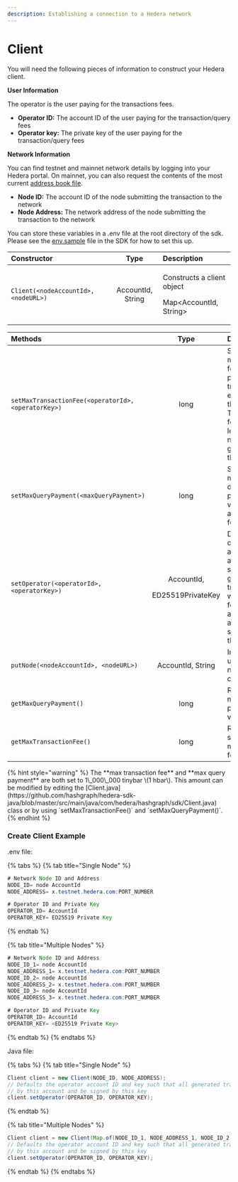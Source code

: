 ```yaml
---
description: Establishing a connection to a Hedera network
---
```


# Client

You will need the following pieces of information to construct your Hedera client. 

**User Information**

The operator is the user paying for the transactions fees.  

* **Operator ID:** The account ID of the user paying for the transaction/query fees
* **Operator key:** The private key of the user paying for the transaction/query fees

**Network Information**

You can find testnet and mainnet network details by logging into your Hedera portal. On mainnet, you can also request the contents of the most current [address book file](addressbook.md).

* **Node ID:** The account ID of the node submitting the transaction to the network
* **Node Address:** The network address of the node submitting the transaction to the network

You can store these variables in a .env file at the root directory of the sdk. Please see the [env.sample](https://github.com/hashgraph/hedera-sdk-java/blob/master/.env.sample) file in the SDK for how to set this up.

<table>
  <thead>
    <tr>
      <th style="text-align:left">Constructor</th>
      <th style="text-align:center">Type</th>
      <th style="text-align:left">Description</th>
    </tr>
  </thead>
  <tbody>
    <tr>
      <td style="text-align:left"><code>Client(&lt;nodeAccountId&gt;, &lt;nodeURL&gt;)</code>
      </td>
      <td style="text-align:center">AccountId, String</td>
      <td style="text-align:left">
        <p>Constructs a client object</p>
        <p>Map&lt;AccountId, String&gt;</p>
      </td>
    </tr>
  </tbody>
</table><table>
  <thead>
    <tr>
      <th style="text-align:left">Methods</th>
      <th style="text-align:center">Type</th>
      <th style="text-align:left">Description</th>
    </tr>
  </thead>
  <tbody>
    <tr>
      <td style="text-align:left"><code>setMaxTransactionFee(&lt;operatorId&gt;, &lt;operatorKey&gt;)</code>
      </td>
      <td style="text-align:center">long</td>
      <td style="text-align:left">Set the maximum fee to be paid for transactions executed by this client.
        The actual fee may be less, but will never be greater than this value.</td>
    </tr>
    <tr>
      <td style="text-align:left"><code>setMaxQueryPayment(&lt;maxQueryPayment&gt;)</code>
      </td>
      <td style="text-align:center">long</td>
      <td style="text-align:left">Set the maximum default payment value allowable for queries.</td>
    </tr>
    <tr>
      <td style="text-align:left"><code>setOperator(&lt;operatorId&gt;, &lt;operatorKey&gt;)</code>
      </td>
      <td style="text-align:center">
        <p>AccountId,</p>
        <p>ED25519PrivateKey</p>
      </td>
      <td style="text-align:left">Defaults the operator account ID and key such that all generated transactions
        will be paid for by this account Id and and signed by this key</td>
    </tr>
    <tr>
      <td style="text-align:left"><code>putNode(&lt;nodeAccountId&gt;, &lt;nodeURL&gt;)</code>
      </td>
      <td style="text-align:center">AccountId, String</td>
      <td style="text-align:left">Insert or update a node in the client</td>
    </tr>
    <tr>
      <td style="text-align:left"><code>getMaxQueryPayment()</code>
      </td>
      <td style="text-align:center">long</td>
      <td style="text-align:left">Returns the maximum payment value</td>
    </tr>
    <tr>
      <td style="text-align:left"><code>getMaxTransactionFee()</code>
      </td>
      <td style="text-align:center">long</td>
      <td style="text-align:left">Returns the set maximum fee</td>
    </tr>
  </tbody>
</table>{% hint style="warning" %}
The **max transaction fee** and **max query payment** are both set to 1\_000\_000 tinybar \(1 hbar\).  This amount can be modified by editing the [Client.java](https://github.com/hashgraph/hedera-sdk-java/blob/master/src/main/java/com/hedera/hashgraph/sdk/Client.java) class or by using `setMaxTransactionFee()` and `setMaxQueryPayment()`. 
{% endhint %}

### Create Client Example

 .env file:

{% tabs %}
{% tab title="Single Node" %}
```java
# Network Node ID and Address
NODE_ID= node AccountId
NODE_ADDRESS= x.testnet.hedera.com:PORT_NUMBER

# Operator ID and Private Key
OPERATOR_ID= AccountId
OPERATOR_KEY= ED25519 Private Key
```
{% endtab %}

{% tab title="Multiple Nodes" %}
```java
# Network Node ID and Address
NODE_ID_1= node AccountId
NODE_ADDRESS_1= x.testnet.hedera.com:PORT_NUMBER
NODE_ID_2= node AccountId
NODE_ADDRESS_2= x.testnet.hedera.com:PORT_NUMBER
NODE_ID_3= node AccountId
NODE_ADDRESS_3= x.testnet.hedera.com:PORT_NUMBER

# Operator ID and Private Key
OPERATOR_ID= AccountId
OPERATOR_KEY= <ED25519 Private Key>
```
{% endtab %}
{% endtabs %}

Java file:

{% tabs %}
{% tab title="Single Node" %}
```java
Client client = new Client(NODE_ID, NODE_ADDRESS);
// Defaults the operator account ID and key such that all generated transactions will be paid for
// by this account and be signed by this key
client.setOperator(OPERATOR_ID, OPERATOR_KEY);
```
{% endtab %}

{% tab title="Multiple Nodes" %}
```java
Client client = new Client(Map.of(NODE_ID_1, NODE_ADDRESS_1, NODE_ID_2, NODE_ADDRESS_2, NODE_ID_3, NODE_ADDRESS_3));
// Defaults the operator account ID and key such that all generated transactions will be paid for
// by this account and be signed by this key
client.setOperator(OPERATOR_ID, OPERATOR_KEY);
```
{% endtab %}
{% endtabs %}

